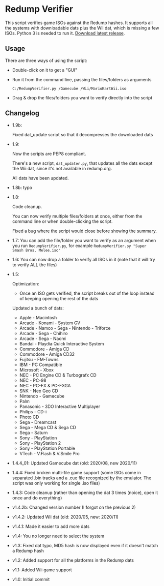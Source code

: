 # Redump Verifier
This script verifies game ISOs against the Redump hashes. It supports all the systems with downloadable dats plus the Wii dat, which is missing a few ISOs. Python 3 is needed to run it. [Download latest release](https://github.com/normalgamer/RedumpVerifier/releases/latest).


## Usage
There are three ways of using the script:

- Double-click on it to get a "GUI"

- Run it from the command line, passing the files/folders as arguments
  ```
  C:/RedumpVerifier.py /Gamecube /Wii/MarioKartWii.iso
  ```

- Drag & drop the files/folders you want to verify directly into the script

## Changelog

- 1.9b:

    Fixed dat_update script so that it decompresses the downloaded dats

- 1.9:

  Now the scripts are PEP8 compliant.
  
  There's a new script, `dat_updater.py`, that updates all the dats except the Wii dat, since it's not available in redump.org.
  
  All dats have been updated.

- 1.8b: typo

- 1.8:

  Code cleanup.

  You can now verify multiple files/folders at once, either from the command line or when double-clicking the script.

  Fixed a bug where the script would close before showing the summary.

- 1.7: You can add the file/folder you want to verify as an argument when you run `RedumpVerifier.py`, for example `RedumpVerifier.py "Super Smash Bros. Melee.iso"`

- 1.6: You can now drop a folder to verify all ISOs in it (note that it will try to verify ALL the files)

- 1.5:

  Optimization:
  - Once an ISO gets verified, the script breaks out of the loop instead of keeping opening the rest of the dats

  Updated a bunch of dats:
  - Apple - Macintosh
  - Arcade - Konami - System GV
  - Arcade - Namco - Sega - Nintendo - Triforce
  - Arcade - Sega - Chihiro
  - Arcade - Sega - Naomi
  - Bandai - Playdia Quick Interactive System
  - Commodore - Amiga CD
  - Commodore - Amiga CD32
  - Fujitsu - FM-Towns
  - IBM - PC Compatible
  - Microsoft - Xbox
  - NEC - PC Engine CD & Turbografx CD
  - NEC - PC-98
  - NEC - PC-FX & PC-FXGA
  - SNK - Neo Geo CD
  - Nintendo - Gamecube
  - Palm
  - Panasonic - 3DO Interactive Multiplayer
  - Philips - CD-i
  - Photo CD
  - Sega - Dreamcast
  - Sega - Mega CD & Sega CD
  - Sega - Saturn
  - Sony - PlayStation
  - Sony - PlayStation 2
  - Sony - PlayStation Portable
  - VTech - V.Flash & V.Smile Pro

- 1.4.4_01: Updated Gamecube dat (old: 2020/08, new 2020/11)

- 1.4.4: Fixed broken multi-file game support (some ISOs come in separated .bin tracks and a .cue file recognized by the emulator. The script was only working for single .iso files)

- 1.4.3: Code cleanup (rather than opening the dat 3 times (noice), open it once and do everything)

- v1.4.2b: Changed version number (I forgot on the previous 2)

- v1.4.2: Updated Wii dat (old: 2020/05, new: 2020/11)

- v1.4.1: Made it easier to add more dats

- v1.4: You no longer need to select the system

- v1.3: Fixed dat typo, MD5 hash is now displayed even if it doesn't match a Redump hash

- v1.2: Added support for all the platforms in the Redump dats

- v1.1: Added Wii game support

- v1.0: Initial commit
